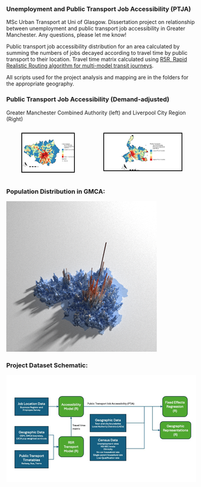 ### Unemployment and Public Transport Job Accessibility (PTJA)
MSc Urban Transport at Uni of Glasgow. Dissertation project on relationship between unemployment and public transport job accessibility in Greater Manchester. Any questions, please let me know!

Public transport job accessibility distribution for an area calculated by summing the numbers of jobs decayed according to travel time by public transport to their location. Travel time matrix calculated using [R5R, Rapid Realistic Routing algorithm for multi-model transit journeys](https://github.com/ipeaGIT/r5r).

All scripts used for the project analysis and mapping are in the folders for the appropriate geography.

### Public Transport Job Accessibility (Demand-adjusted)
Greater Manchester Combined Authority (left) and Liverpool City Region (Right)
<div style="display: flex; flex-direction: row;">
  <figure style="text-align: center;">
    <img src="Greater_Manchester_Combined_Authority/Images/PTJA_D.jpeg" width="400" style="border: 2px solid black;">
  </figure>
  <figure style="text-align: center;">
    <img src="Liverpool_City_Region/Images/PTJA_D.jpeg" alt="PTJDA-D" width="600" style="border: 2px solid black;">
  </figure>
</div>

### Population Distribution in GMCA:
<img src="Greater_Manchester_Combined_Authority/Images/Manch_Pop.png" alt="Pop_dens" width="400">

### Project Dataset Schematic:
<img src="Greater_Manchester_Combined_Authority/Images/Dataset_diagram.jpg" alt="Datasets" width="800">
